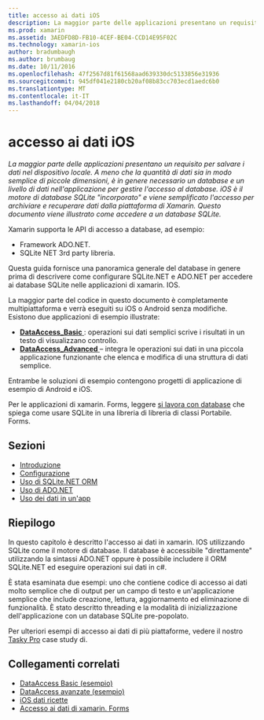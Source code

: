 ```yaml
---
title: accesso ai dati iOS
description: La maggior parte delle applicazioni presentano un requisito per salvare i dati nel dispositivo locale. A meno che la quantità di dati sia in modo semplice di piccole dimensioni, è in genere necessario un database e un livello di dati nell'applicazione per gestire l'accesso al database. iOS è il motore di database SQLite "incorporato" e viene semplificato l'accesso per archiviare e recuperare dati dalla piattaforma di Xamarin. Questo documento viene illustrato come accedere a un database SQLite.
ms.prod: xamarin
ms.assetid: 3AEDFD8D-FB10-4CEF-BE04-CCD14E95F02C
ms.technology: xamarin-ios
author: bradumbaugh
ms.author: brumbaug
ms.date: 10/11/2016
ms.openlocfilehash: 47f2567d81f61568aad639330dc5133856e31936
ms.sourcegitcommit: 945df041e2180cb20af08b83cc703ecd1aedc6b0
ms.translationtype: MT
ms.contentlocale: it-IT
ms.lasthandoff: 04/04/2018
---
```

# <a name="ios-data-access"></a>accesso ai dati iOS

_La maggior parte delle applicazioni presentano un requisito per salvare i dati nel dispositivo locale. A meno che la quantità di dati sia in modo semplice di piccole dimensioni, è in genere necessario un database e un livello di dati nell'applicazione per gestire l'accesso al database. iOS è il motore di database SQLite "incorporato" e viene semplificato l'accesso per archiviare e recuperare dati dalla piattaforma di Xamarin. Questo documento viene illustrato come accedere a un database SQLite._

Xamarin supporta le API di accesso a database, ad esempio:

-  Framework ADO.NET.
-  SQLite NET 3rd party libreria.

Questa guida fornisce una panoramica generale del database in genere prima di descrivere come configurare SQLite.NET e ADO.NET per accedere ai database SQLite nelle applicazioni di xamarin. IOS. 

La maggior parte del codice in questo documento è completamente multipiattaforma e verrà eseguiti su iOS o Android senza modifiche. Esistono due applicazioni di esempio illustrate:

-  [**DataAccess_Basic** ](https://github.com/xamarin/mobile-samples/tree/master/DataAccess/Basic) : operazioni sui dati semplici scrive i risultati in un testo di visualizzano controllo.
-  [**DataAccess_Advanced** ](https://github.com/xamarin/mobile-samples/tree/master/DataAccess/Advanced) – integra le operazioni sui dati in una piccola applicazione funzionante che elenca e modifica di una struttura di dati semplice.

Entrambe le soluzioni di esempio contengono progetti di applicazione di esempio di Android e iOS.

Per le applicazioni di xamarin. Forms, leggere [si lavora con database](~/xamarin-forms/app-fundamentals/databases.md) che spiega come usare SQLite in una libreria di libreria di classi Portabile. Forms.

## <a name="sections"></a>Sezioni

-  [Introduzione](introduction.md)
-  [Configurazione](configuration.md)
-  [Uso di SQLite.NET ORM](using-sqlite-orm.md)
-  [Uso di ADO.NET](using-adonet.md)
-  [Uso dei dati in un'app](using-data-in-an-app.md)


## <a name="summary"></a>Riepilogo

In questo capitolo è descritto l'accesso ai dati in xamarin. IOS utilizzando SQLite come il motore di database. Il database è accessibile "direttamente" utilizzando la sintassi ADO.NET oppure è possibile includere il ORM SQLite.NET ed eseguire operazioni sui dati in c#.

È stata esaminata due esempi: uno che contiene codice di accesso ai dati molto semplice che di output per un campo di testo e un'applicazione semplice che include creazione, lettura, aggiornamento ed eliminazione di funzionalità. È stato descritto threading e la modalità di inizializzazione dell'applicazione con un database SQLite pre-popolato.

Per ulteriori esempi di accesso ai dati di più piattaforme, vedere il nostro [Tasky Pro](~/cross-platform/app-fundamentals/building-cross-platform-applications/case-study-tasky.md) case study di.

## <a name="related-links"></a>Collegamenti correlati

- [DataAccess Basic (esempio)](https://github.com/xamarin/mobile-samples/tree/master/DataAccess/Basic)
- [DataAccess avanzate (esempio)](https://github.com/xamarin/mobile-samples/tree/master/DataAccess/Advanced)
- [iOS dati ricette](https://developer.xamarin.com/recipes/ios/data/sqlite/)
- [Accesso ai dati di xamarin. Forms](~/xamarin-forms/app-fundamentals/databases.md)
